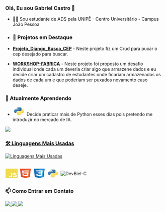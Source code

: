 ### Olá, Eu sou Gabriel Castro 👋

<!-- Apresentação inicial -->
- 👨‍🎓 Sou estudante de ADS pela UNIPÊ - Centro Universitário - Campus João Pessoa

- ### 🚀 Projetos em Destaque

- **[Projeto_Django_Busca_CEP](https://github.com/DevBielCastro/Projeto_Django_Busca_CEP)** - Neste projeto fiz um Crud para puxar o cep desejado para buscar.
- **[WORKSHOP-FABRICA]([https://github.com/DevBielCastro/WORKSHOP-FABRICA](https://github.com/DevBielCastro/wsBackend-Fabrica25.1))** - Neste projeto foi proposto um desafio individual onde cada um deveria criar algo que armazene dados e eu decide criar um cadastro de estudantes onde ficariam armazenados os dados de cada um e que poderiam ser puxados novamento caso deseje.

### 🌱 Atualmente Aprendendo

- <img alt="DevBiel-Python" height="30" width="40" src="https://raw.githubusercontent.com/devicons/devicon/master/icons/python/python-original.svg"> Decide praticar mais de Python esses dias pois pretendo me introduzir no mercado de IA.

<!-- Seção de estatísticas do GitHub -->
<div align="left">
  <a href="https://github.com/DevBielCastro">
  <!-- Estatísticas gerais do GitHub -->
<img height="180em" src="https://github-readme-stats.vercel.app/api?username=DevBielCastro&show_icons=true&theme=dracula&count_private=true&v=1"/>
<!-- Estatísticas das linguagens mais usadas -->
    
### 🛠️ Linguagens Mais Usadas

![Linguagens Mais Usadas](https://github-readme-stats.vercel.app/api/top-langs/?username=DevBielCastro&layout=compact&theme=dracula&v=2)
  </a>
</div>
    
<!-- Seção de tecnologias -->
<p align="left"><br>
  <!-- Ícones das tecnologias que uso -->
  <img align="center" alt="DevBiel-Js" height="30" width="40" src="https://raw.githubusercontent.com/devicons/devicon/master/icons/javascript/javascript-plain.svg">
  <img align="center" alt="DevBiel-HTML" height="30" width="40" src="https://raw.githubusercontent.com/devicons/devicon/master/icons/html5/html5-original.svg">
  <img align="center" alt="DevBiel-CSS" height="30" width="40" src="https://raw.githubusercontent.com/devicons/devicon/master/icons/css3/css3-original.svg">
  <img align="center" alt="DevBiel-Python" height="30" width="40" src="https://raw.githubusercontent.com/devicons/devicon/master/icons/python/python-original.svg"> 
  <img align="center" alt="DevBiel-C" height="30" width="40" src="https://cdn.jsdelivr.net/gh/devicons/devicon/icons/c/c-original.svg">
</p>
  
##

### 📫 Como Entrar em Contato

<!-- Seção de redes sociais e contato -->
<div> 
  <a href="https://www.instagram.com/cgabriel.castro/" target="_blank">
    <img src="https://img.shields.io/badge/-Instagram-%23E4405F?style=for-the-badge&logo=instagram&logoColor=white">
  </a>
  <a href="mailto:gabriel.castrogt10@gmail.com" target="_blank">
    <img src="https://img.shields.io/badge/Gmail-D14836?style=for-the-badge&logo=gmail&logoColor=white">
  </a>
  <a href="https://www.linkedin.com/in/gabriel-castro-9a9745209/" target="_blank">
    <img src="https://img.shields.io/badge/-LinkedIn-%230077B5?style=for-the-badge&logo=linkedin&logoColor=white">
  </a>
</div>
